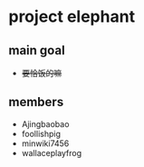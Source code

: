 # project elephant
## main goal
* ~~要恰饭的嘛~~
## members
* Ajingbaobao
* foollishpig
* minwiki7456
* wallaceplayfrog
